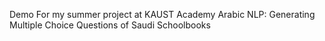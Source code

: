 Demo For my summer project at KAUST Academy
Arabic NLP: Generating Multiple Choice Questions
of Saudi Schoolbooks
